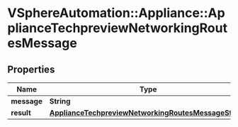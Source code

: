 # VSphereAutomation::Appliance::ApplianceTechpreviewNetworkingRoutesMessage

## Properties
Name | Type | Description | Notes
------------ | ------------- | ------------- | -------------
**message** | **String** | message | 
**result** | [**ApplianceTechpreviewNetworkingRoutesMessageStatus**](ApplianceTechpreviewNetworkingRoutesMessageStatus.md) |  | 


